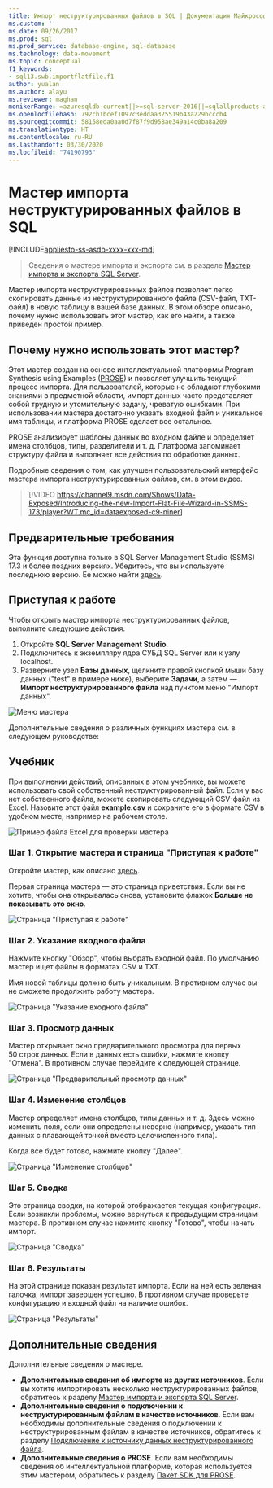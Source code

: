 ```yaml
---
title: Импорт неструктурированных файлов в SQL | Документация Майкрософт
ms.custom: ''
ms.date: 09/26/2017
ms.prod: sql
ms.prod_service: database-engine, sql-database
ms.technology: data-movement
ms.topic: conceptual
f1_keywords:
- sql13.swb.importflatfile.f1
author: yualan
ms.author: alayu
ms.reviewer: maghan
monikerRange: =azuresqldb-current||>=sql-server-2016||=sqlallproducts-allversions||>=sql-server-linux-2017||=azuresqldb-mi-current
ms.openlocfilehash: 792cb1bcef1097c3eddaa325519b43a229bcccb4
ms.sourcegitcommit: 58158eda0aa0d7f87f9d958ae349a14c0ba8a209
ms.translationtype: HT
ms.contentlocale: ru-RU
ms.lasthandoff: 03/30/2020
ms.locfileid: "74190793"
---
```

# <a name="import-flat-file-to-sql-wizard"></a>Мастер импорта неструктурированных файлов в SQL
[!INCLUDE[appliesto-ss-asdb-xxxx-xxx-md](../../includes/appliesto-ss-asdb-xxxx-xxx-md.md)]
> Сведения о мастере импорта и экспорта см. в разделе [Мастер импорта и экспорта SQL Server](https://docs.microsoft.com/sql/integration-services/import-export-data/import-and-export-data-with-the-sql-server-import-and-export-wizard).

Мастер импорта неструктурированных файлов позволяет легко скопировать данные из неструктурированного файла (CSV-файл, TXT-файл) в новую таблицу в вашей базе данных. В этом обзоре описано, почему нужно использовать этот мастер, как его найти, а также приведен простой пример.

## <a name="why-would-i-use-this-wizard"></a>Почему нужно использовать этот мастер?
Этот мастер создан на основе интеллектуальной платформы Program Synthesis using Examples ([PROSE](https://microsoft.github.io/prose/)) и позволяет улучшить текущий процесс импорта. Для пользователей, которые не обладают глубокими знаниями в предметной области, импорт данных часто представляет собой трудную и утомительную задачу, чреватую ошибками. При использовании мастера достаточно указать входной файл и уникальное имя таблицы, и платформа PROSE сделает все остальное.

PROSE анализирует шаблоны данных во входном файле и определяет имена столбцов, типы, разделители и т. д. Платформа запоминает структуру файла и выполняет все действия по обработке данных.

Подробные сведения о том, как улучшен пользовательский интерфейс мастера импорта неструктурированных файлов, см. в этом видео.

> [!VIDEO https://channel9.msdn.com/Shows/Data-Exposed/Introducing-the-new-Import-Flat-File-Wizard-in-SSMS-173/player?WT.mc_id=dataexposed-c9-niner]

## <a name="prerequisites"></a>Предварительные требования
Эта функция доступна только в SQL Server Management Studio (SSMS) 17.3 и более поздних версиях. Убедитесь, что вы используете последнюю версию. Ее можно найти [здесь](https://docs.microsoft.com/sql/ssms/download-sql-server-management-studio-ssms).
 
## <a name="getting-started"></a><a id="started"></a> Приступая к работе
Чтобы открыть мастер импорта неструктурированных файлов, выполните следующие действия.

1. Откройте **SQL Server Management Studio**.
2. Подключитесь к экземпляру ядра СУБД SQL Server или к узлу localhost.
3. Разверните узел **Базы данных**, щелкните правой кнопкой мыши базу данных ("test" в примере ниже), выберите **Задачи**, а затем — **Импорт неструктурированного файла** над пунктом меню "Импорт данных".

![Меню мастера](media/import-flat-file-wizard/importffmenu.png)

Дополнительные сведения о различных функциях мастера см. в следующем руководстве:

## <a name="tutorial"></a>Учебник
При выполнении действий, описанных в этом учебнике, вы можете использовать свой собственный неструктурированный файл. Если у вас нет собственного файла, можете скопировать следующий CSV-файл из Excel. Назовите этот файл **example.csv** и сохраните его в формате CSV в удобном месте, например на рабочем столе.

![Пример файла Excel для проверки мастера](media/import-flat-file-wizard/importffexample.png)

### <a name="step-1-access-wizard-and-intro-page"></a>Шаг 1. Открытие мастера и страница "Приступая к работе"
Откройте мастер, как описано [здесь](#started).

Первая страница мастера — это страница приветствия. Если вы не хотите, чтобы она открывалась снова, установите флажок **Больше не показывать это окно**.

![Страница "Приступая к работе"](media/import-flat-file-wizard/importffintro.png)

### <a name="step-2-specify-input-file"></a>Шаг 2. Указание входного файла
Нажмите кнопку "Обзор", чтобы выбрать входной файл. По умолчанию мастер ищет файлы в форматах CSV и TXT. 

Имя новой таблицы должно быть уникальным. В противном случае вы не сможете продолжить работу мастера.

![Страница "Указание входного файла"](media/import-flat-file-wizard/importffspecify.png)

### <a name="step-3-preview-data"></a>Шаг 3. Просмотр данных
Мастер открывает окно предварительного просмотра для первых 50 строк данных. Если в данных есть ошибки, нажмите кнопку "Отмена". В противном случае перейдите к следующей странице.

![Страница "Предварительный просмотр данных"](media/import-flat-file-wizard/importffpreview.png)

### <a name="step-4-modify-columns"></a>Шаг 4. Изменение столбцов
Мастер определяет имена столбцов, типы данных и т. д. Здесь можно изменить поля, если они определены неверно (например, указать тип данных с плавающей точкой вместо целочисленного типа).

Когда все будет готово, нажмите кнопку "Далее".

![Страница "Изменение столбцов"](media/import-flat-file-wizard/importffmodify.png)

### <a name="step-5-summary"></a>Шаг 5. Сводка
Это страница сводки, на которой отображается текущая конфигурация. Если возникли проблемы, можно вернуться к предыдущим страницам мастера. В противном случае нажмите кнопку "Готово", чтобы начать импорт.

![Страница "Сводка"](media/import-flat-file-wizard/importffsummary.png)

### <a name="step-6-results"></a>Шаг 6. Результаты
На этой странице показан результат импорта. Если на ней есть зеленая галочка, импорт завершен успешно. В противном случае проверьте конфигурацию и входной файл на наличие ошибок.

![Страница "Результаты"](media/import-flat-file-wizard/importffresults.png)

## <a name="learn-more"></a>Дополнительные сведения

Дополнительные сведения о мастере.
 
- **Дополнительные сведения об импорте из других источников**. Если вы хотите импортировать несколько неструктурированных файлов, обратитесь к разделу [Мастер импорта и экспорта SQL Server](https://docs.microsoft.com/sql/integration-services/import-export-data/import-and-export-data-with-the-sql-server-import-and-export-wizard).
- **Дополнительные сведения о подключении к неструктурированным файлам в качестве источников**. Если вам необходимы дополнительные сведения о подключении к неструктурированным файлам в качестве источников, обратитесь к разделу [Подключение к источнику данных неструктурированного файла](https://docs.microsoft.com/sql/integration-services/import-export-data/connect-to-a-flat-file-data-source-sql-server-import-and-export-wizard).
- **Дополнительные сведения о PROSE**. Если вам необходимы сведения об интеллектуальной платформе, которая используется этим мастером, обратитесь к разделу [Пакет SDK для PROSE](https://microsoft.github.io/prose/).

